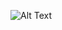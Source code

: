 ![Alt Text](https://64.media.tumblr.com/67af2f77e6caa13ef3c104a49410e85e/4d8d5b4da183fd5f-26/s1280x1920/3090e04c3cd2b948db949dd67ea3de536a7eddfa.gifv)
